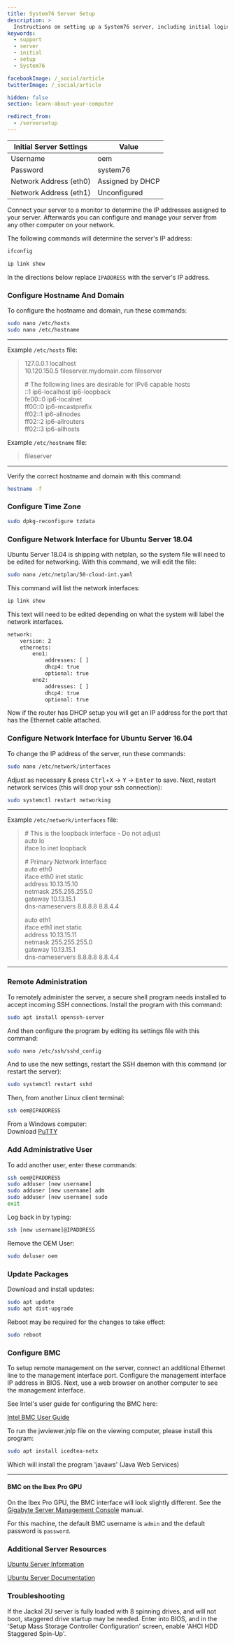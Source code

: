 ```yaml
---
title: System76 Server Setup
description: >
  Instructions on setting up a System76 server, including initial login credentials.
keywords:
  - support
  - server
  - initial
  - setup
  - System76

facebookImage: /_social/article
twitterImage: /_social/article

hidden: false
section: learn-about-your-computer

redirect_from:
  - /serversetup
---
```


**Initial Server Settings** | **Value**
----------------------------|------------------
Username                    | oem
Password                    | system76
Network Address (eth0)      | Assigned by DHCP
Network Address (eth1)      | Unconfigured

Connect your server to a monitor to determine the IP addresses assigned to your server. Afterwards you can configure and manage your server from any other computer on your network.

The following commands will determine the server's IP address:

```bash
ifconfig
```

```bash
ip link show
```

In the directions below replace `IPADDRESS` with the server's IP address.

### Configure Hostname And Domain

To configure the hostname and domain, run these commands:

```bash
sudo nano /etc/hosts
sudo nano /etc/hostname
```

---

Example `/etc/hosts` file:

> 127.0.0.1       localhost  
> 10.120.150.5    fileserver.mydomain.com fileserver  
>
> \# The following lines are desirable for IPv6 capable hosts  
> ::1     ip6-localhost ip6-loopback  
> fe00::0 ip6-localnet  
> ff00::0 ip6-mcastprefix  
> ff02::1 ip6-allnodes  
> ff02::2 ip6-allrouters  
> ff02::3 ip6-allhosts  

Example `/etc/hostname` file:

> fileserver

---

Verify the correct hostname and domain with this command:

```bash
hostname -f
```

### Configure Time Zone

```bash
sudo dpkg-reconfigure tzdata
```

### Configure Network Interface for Ubuntu Server 18.04

Ubuntu Server 18.04 is shipping with netplan, so the system file will need to be edited for networking. With this command, we will edit the file:

```bash
sudo nano /etc/netplan/50-cloud-int.yaml
```

This command will list the network interfaces:

```bash
ip link show
```

This text will need to be edited depending on what the system will label the network interfaces.

```bash
network:
    version: 2
    ethernets:
        eno1:
            addresses: [ ]
            dhcp4: true
            optional: true
        eno2:
            addresses: [ ]
            dhcp4: true
            optional: true
```

Now if the router has DHCP setup you will get an IP address for the port that has the Ethernet cable attached.

### Configure Network Interface for Ubuntu Server 16.04

To change the IP address of the server, run these commands:

```bash
sudo nano /etc/network/interfaces
```

Adjust as necessary & press <kbd>Ctrl</kbd>+<kbd>X</kbd> → <kbd>Y</kbd> → <kbd>Enter</kbd> to save.  Next, restart network services (this will drop your ssh connection):

```bash
sudo systemctl restart networking
```

---

Example `/etc/network/interfaces` file:

> \# This is the loopback interface - Do not adjust  
> auto lo  
> iface lo inet loopback  
>
> \# Primary Network Interface  
> auto eth0  
> iface eth0 inet static  
>   address 10.13.15.10  
>   netmask 255.255.255.0  
>   gateway 10.13.15.1  
>   dns-nameservers 8.8.8.8 8.8.4.4  
>
> auto eth1  
> iface eth1 inet static  
>   address 10.13.15.11  
>   netmask 255.255.255.0  
>   gateway 10.13.15.1  
>   dns-nameservers 8.8.8.8 8.8.4.4  

---

### Remote Administration

To remotely administer the server, a secure shell program needs installed to accept incoming SSH connections.  Install the program with this command:

```bash
sudo apt install openssh-server
```

And then configure the program by editing its settings file with this command:

```bash
sudo nano /etc/ssh/sshd_config
```

And to use the new settings, restart the SSH daemon with this command (or restart the server):

```bash
sudo systemctl restart sshd
```

Then, from another Linux client terminal:

```bash
ssh oem@IPADDRESS
```

From a Windows computer:  
Download [PuTTY](http://www.chiark.greenend.org.uk/~sgtatham/putty/download.html)

### Add Administrative User

To add another user, enter these commands:

```bash
ssh oem@IPADDRESS
sudo adduser [new username]
sudo adduser [new username] adm
sudo adduser [new username] sudo
exit
```

Log back in by typing:

```bash
ssh [new username]@IPADDRESS
```

Remove the OEM User:

```bash
sudo deluser oem
```

### Update Packages

Download and install updates:

```bash
sudo apt update
sudo apt dist-upgrade
```

Reboot may be required for the changes to take effect:

```bash
sudo reboot
```

### Configure BMC

To setup remote management on the server, connect an additional Ethernet line to the management interface port.  Configure the management interface IP address in BIOS.  Next, use a web browser on another computer to see the management interface.

See Intel's user guide for configuring the BMC here:

[Intel BMC User Guide](https://www.intel.com/content/dam/support/us/en/documents/server-products/intel-rmm4-ibmc-userguide.pdf)

To run the jwviewer.jnlp file on the viewing computer, please install this program:

```bash
sudo apt install icedtea-netx
```

Which will install the program 'javaws' (Java Web Services)

---

#### BMC on the Ibex Pro GPU

On the Ibex Pro GPU, the BMC interface will look slightly different. See the [Gigabyte Server Management Console](https://download.gigabyte.com/FileList/Manual/server_manual_mgt_console_user_guide_ami_v1.x.pdf) manual.

For this machine, the default BMC username is `admin` and the default password is `password`.

### Additional Server Resources

[Ubuntu Server Information](http://www.ubuntu.com/server)

[Ubuntu Server Documentation](https://help.ubuntu.com/)

### Troubleshooting

If the Jackal 2U server is fully loaded with 8 spinning drives, and will not boot, staggered drive startup may be needed.  Enter into BIOS, and in the 'Setup Mass Storage Controller Configuration' screen, enable 'AHCI HDD Staggered Spin-Up'.
